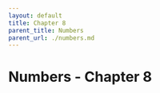 ```yaml
---
layout: default
title: Chapter 8
parent_title: Numbers
parent_url: ./numbers.md
---
```


# Numbers - Chapter 8
